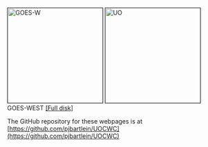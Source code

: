 <img src="https://www.goes.noaa.gov/GIFS/WCIR.JPG" border=1 alt="GOES-W" height=220/>  <img src="http://webcam.uoregon.edu/oneshotimage1" border=1 alt="UO" height=220/>  
GOES-WEST [[Full disk]](https://www.star.nesdis.noaa.gov/GOES/fulldisk_band.php?sat=G17&band=GEOCOLOR&length=12)
 
The GitHub repository for these webpages is at [https://github.com/pjbartlein/UOCWC](https://github.com/pjbartlein/UOCWC)
